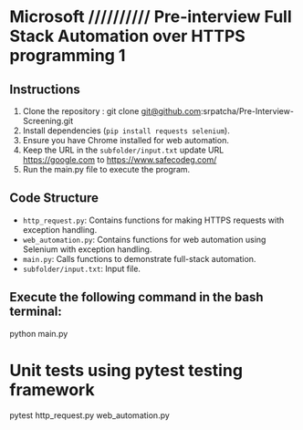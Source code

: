 # Microsoft ////////// Pre-interview Full Stack Automation over HTTPS programming 1 

## Instructions

1. Clone the repository : git clone git@github.com:srpatcha/Pre-Interview-Screening.git
2. Install dependencies (`pip install requests selenium`).
3. Ensure you have Chrome installed for web automation.
4. Keep the URL in the `subfolder/input.txt` update URL https://google.com to https://www.safecodeg.com/
5. Run the main.py file to execute the program.

## Code Structure

- `http_request.py`: Contains functions for making HTTPS requests with exception handling.
- `web_automation.py`: Contains functions for web automation using Selenium with exception handling.
- `main.py`: Calls functions to demonstrate full-stack automation.
- `subfolder/input.txt`: Input file.

## Execute the following command in the bash terminal:

python main.py

# Unit tests using pytest testing framework
pytest http_request.py web_automation.py

